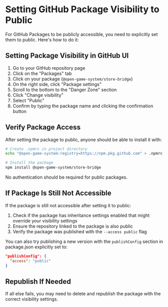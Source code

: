 # Setting GitHub Package Visibility to Public

For GitHub Packages to be publicly accessible, you need to explicitly set them to public. Here's how to do it:

## Setting Package Visibility in GitHub UI

1. Go to your GitHub repository page
2. Click on the "Packages" tab
3. Click on your package (`@open-game-system/store-bridge`)
4. On the right side, click "Package settings"
5. Scroll to the bottom to the "Danger Zone" section
6. Click "Change visibility"
7. Select "Public"
8. Confirm by typing the package name and clicking the confirmation button

## Verify Package Access

After setting the package to public, anyone should be able to install it with:

```bash
# Create .npmrc in project directory
echo "@open-game-system:registry=https://npm.pkg.github.com" > .npmrc

# Install the package
npm install @open-game-system/store-bridge
```

No authentication should be required for public packages.

## If Package Is Still Not Accessible

If the package is still not accessible after setting it to public:

1. Check if the package has inheritance settings enabled that might override your visibility settings
2. Ensure the repository linked to the package is also public
3. Verify the package was published with the `--access public` flag

You can also try publishing a new version with the `publishConfig` section in package.json explicitly set to:

```json
"publishConfig": {
  "access": "public"
}
```

## Republish If Needed

If all else fails, you may need to delete and republish the package with the correct visibility settings. 